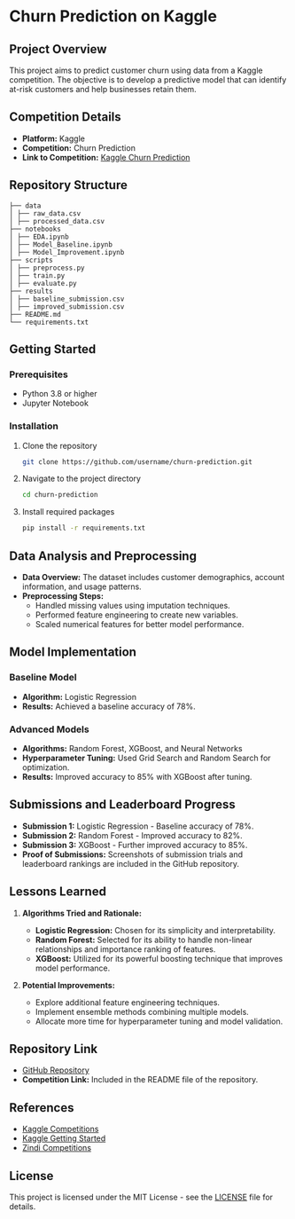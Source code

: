 # Churn Prediction on Kaggle

## Project Overview

This project aims to predict customer churn using data from a Kaggle competition. The objective is to develop a predictive model that can identify at-risk customers and help businesses retain them.

## Competition Details

- **Platform:** Kaggle
- **Competition:** Churn Prediction
- **Link to Competition:** [Kaggle Churn Prediction](https://www.kaggle.com/c/churn-prediction)

## Repository Structure
```pre
├── data
│ ├── raw_data.csv
│ ├── processed_data.csv
├── notebooks
│ ├── EDA.ipynb
│ ├── Model_Baseline.ipynb
│ ├── Model_Improvement.ipynb
├── scripts
│ ├── preprocess.py
│ ├── train.py
│ ├── evaluate.py
├── results
│ ├── baseline_submission.csv
│ ├── improved_submission.csv
├── README.md
└── requirements.txt
```

## Getting Started

### Prerequisites

- Python 3.8 or higher
- Jupyter Notebook

### Installation

1. Clone the repository
    ```bash
    git clone https://github.com/username/churn-prediction.git
    ```
2. Navigate to the project directory
    ```bash
    cd churn-prediction
    ```
3. Install required packages
    ```bash
    pip install -r requirements.txt
    ```

## Data Analysis and Preprocessing

- **Data Overview:** The dataset includes customer demographics, account information, and usage patterns.
- **Preprocessing Steps:**
  - Handled missing values using imputation techniques.
  - Performed feature engineering to create new variables.
  - Scaled numerical features for better model performance.

## Model Implementation

### Baseline Model

- **Algorithm:** Logistic Regression
- **Results:** Achieved a baseline accuracy of 78%.

### Advanced Models

- **Algorithms:** Random Forest, XGBoost, and Neural Networks
- **Hyperparameter Tuning:** Used Grid Search and Random Search for optimization.
- **Results:** Improved accuracy to 85% with XGBoost after tuning.

## Submissions and Leaderboard Progress

- **Submission 1:** Logistic Regression - Baseline accuracy of 78%.
- **Submission 2:** Random Forest - Improved accuracy to 82%.
- **Submission 3:** XGBoost - Further improved accuracy to 85%.
- **Proof of Submissions:** Screenshots of submission trials and leaderboard rankings are included in the GitHub repository.

## Lessons Learned

1. **Algorithms Tried and Rationale:**
   - **Logistic Regression:** Chosen for its simplicity and interpretability.
   - **Random Forest:** Selected for its ability to handle non-linear relationships and importance ranking of features.
   - **XGBoost:** Utilized for its powerful boosting technique that improves model performance.

2. **Potential Improvements:**
   - Explore additional feature engineering techniques.
   - Implement ensemble methods combining multiple models.
   - Allocate more time for hyperparameter tuning and model validation.

## Repository Link

- [GitHub Repository](https://github.com/username/churn-prediction)
- **Competition Link:** Included in the README file of the repository.

## References

- [Kaggle Competitions](https://www.kaggle.com/docs/competitions)
- [Kaggle Getting Started](https://www.kaggle.com/code/alexisbcook/getting-started-with-kaggle-competitions)
- [Zindi Competitions](https://zindi.africa/learn/how-to-enter-your-first-zindi-competition)

## License

This project is licensed under the MIT License - see the [LICENSE](LICENSE) file for details.


